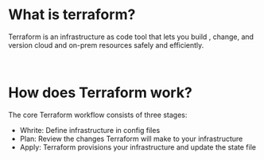 <h1> What is terraform?</h1>

<p>Terraform is an infrastructure as code tool that lets you build , change, and version cloud and on-prem resources safely and efficiently.</p>
<br>

<h1>How does Terraform work? </h1>
<p>The core Terraform workflow consists of three stages:</p>
<ul>
    <li>Whrite: Define infrastructure in config files </li>
    <li>Plan: Review the changes Terraform will make to your infrastructure</li>
    <li>Apply: Terraform provisions your infrastructure and update the state file </li>

</ul>
